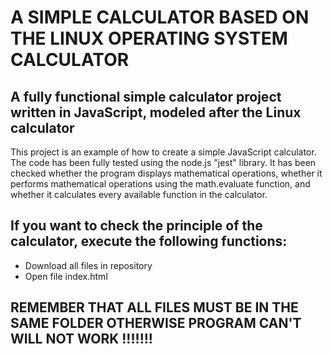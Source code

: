 # A SIMPLE CALCULATOR BASED ON THE LINUX OPERATING SYSTEM CALCULATOR 

## A fully functional simple calculator project written in JavaScript, modeled after the Linux calculator

This project is an example of how to create a simple JavaScript calculator. The code has been fully tested using the node.js "jest" library. 
It has been checked whether the program displays mathematical operations, whether it performs mathematical operations using the math.evaluate function,
and whether it calculates every available function in the calculator.

## If you want to check the principle of the calculator, execute the following functions:
* Download all files in repository
* Open file index.html

## REMEMBER THAT ALL FILES MUST BE IN THE SAME FOLDER OTHERWISE PROGRAM CAN'T WILL NOT WORK !!!!!!!

